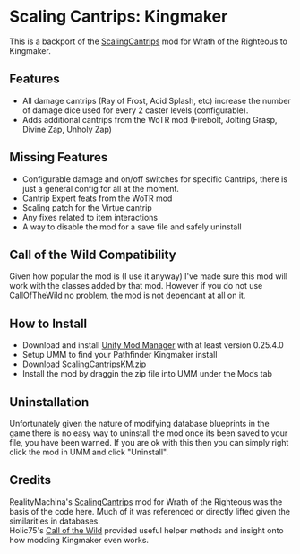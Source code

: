 # Scaling Cantrips: Kingmaker
This is a backport of the <a href="https://github.com/RealityMachina/Scaling-Cantrips">ScalingCantrips</a> mod for Wrath of the Righteous to Kingmaker.

## Features
- All damage cantrips (Ray of Frost, Acid Splash, etc) increase the number of damage dice used for every 2 caster levels (configurable).
- Adds additional cantrips from the WoTR mod (Firebolt, Jolting Grasp, Divine Zap, Unholy Zap)

## Missing Features
- Configurable damage and on/off switches for specific Cantrips, there is just a general config for all at the moment.
- Cantrip Expert feats from the WoTR mod
- Scaling patch for the Virtue cantrip
- Any fixes related to item interactions
- A way to disable the mod for a save file and safely uninstall

## Call of the Wild Compatibility
Given how popular the mod is (I use it anyway) I've made sure this mod will work with the classes added by that mod. However if you do not use CallOfTheWild no problem, the mod is not dependant at all on it.

## How to Install
- Download and install <a href="https://github.com/newman55/unity-mod-manager">Unity Mod Manager</a> with at least version 0.25.4.0
- Setup UMM to find your Pathfinder Kingmaker install
- Download ScalingCantripsKM.zip
- Install the mod by draggin the zip file into UMM under the Mods tab 

## Uninstallation
Unfortunately given the nature of modifying database blueprints in the game there is no easy way to uninstall the mod once its been saved to your file, you have been warned. If you are ok with this then you can simply right click the mod in UMM and click "Uninstall".

## Credits
RealityMachina's <a href="https://github.com/RealityMachina/Scaling-Cantrips">ScalingCantrips</a> mod for Wrath of the Righteous was the basis of the code here. Much of it was referenced or directly lifted given the similarities in databases. \
Holic75's <a href="https://github.com/Holic75/KingmakerRebalance">Call of the Wild</a> provided useful helper methods and insight onto how modding Kingmaker even works.